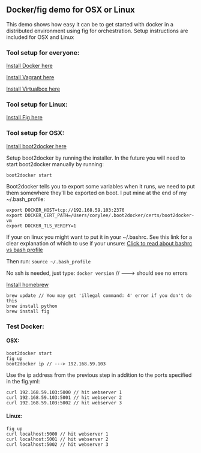 ## Docker/fig demo for OSX or Linux

This demo shows how easy it can be to get started with docker in a distributed environment using
fig for orchestration.  Setup instructions are included for OSX and Linux

### Tool setup for everyone:
[Install Docker here](https://docs.docker.com/installation/mac/)

[Install Vagrant here](http://www.vagrantup.com/downloads.html)

[Install Virtualbox here](https://www.virtualbox.org/wiki/Downloads)


### Tool setup for Linux:
[Install Fig here](http://www.fig.sh/)


### Tool setup for OSX:
[Install boot2docker here](http://boot2docker.io/)

Setup boot2docker by running the installer.
In the future you will need to start boot2docker manually by running:

`boot2docker start`

Boot2docker tells you to export some variables when it runs, 
we need to put them somewhere they'll be exported on boot.
I put mine at the end of my ~/.bash_profile:

	export DOCKER_HOST=tcp://192.168.59.103:2376
	export DOCKER_CERT_PATH=/Users/corylee/.boot2docker/certs/boot2docker-vm
	export DOCKER_TLS_VERIFY=1

If your on linux you might want to put it in your ~/.bashrc. 
See this link for a clear explanation of which to use if your unsure:
[Click to read about bashrc vs bash profile](http://www.joshstaiger.org/archives/2005/07/bash_profile_vs.html)
  
Then run:
`source ~/.bash_profile`

No ssh is needed, just type:
`docker version` // ---> should see no errors

[Install homebrew](http://brew.sh/)

	brew update // You may get 'illegal command: 4' error if you don't do this
	brew install python
	brew install fig


### Test Docker:
#### OSX:

	boot2docker start
	fig up
	boot2docker ip // ---> 192.168.59.103

Use the ip address from the previous step in addition to the ports specified in the fig.yml:

	curl 192.168.59.103:5000 // hit webserver 1
	curl 192.168.59.103:5001 // hit webserver 2
	curl 192.168.59.103:5002 // hit webserver 3


#### Linux:
	fig up
	curl localhost:5000 // hit webserver 1
	curl localhost:5001 // hit webserver 2
	curl localhost:5002 // hit webserver 3